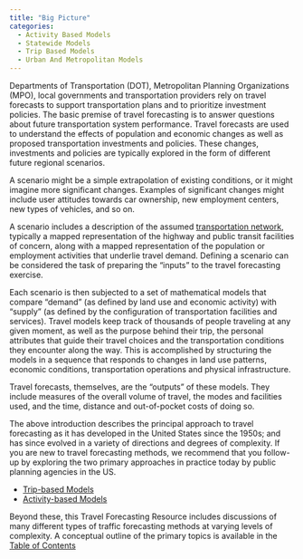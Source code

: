 ```yaml
---
title: "Big Picture"
categories:
  - Activity Based Models
  - Statewide Models
  - Trip Based Models
  - Urban And Metropolitan Models
---
```


Departments of Transportation (DOT), Metropolitan Planning Organizations (MPO), local governments and transportation providers rely on travel forecasts to support transportation plans and to prioritize investment policies.
The basic premise of travel forecasting is to answer questions about future transportation system performance. Travel forecasts are used to understand the effects of population and economic changes as well as proposed transportation investments and policies. These changes, investments and policies are typically explored in the form of different future regional scenarios.

A scenario might be a simple extrapolation of existing conditions, or it might imagine more significant changes. Examples of significant changes might include user attitudes towards car ownership, new employment centers, new types of vehicles, and so on.

A scenario includes a description of the assumed [transportation network](Transportation_networks), typically a mapped representation of the highway and public transit facilities of concern, along with a mapped representation of the population or employment activities that underlie travel demand. Defining a scenario can be considered the task of preparing the “inputs” to the travel forecasting exercise.

Each scenario is then subjected to a set of mathematical models that compare “demand” (as defined by land use and economic activity) with “supply” (as defined by the configuration of transportation facilities and services). Travel models keep track of thousands of people traveling at any given moment, as well as the purpose behind their trip, the personal attributes that guide their travel choices and the transportation conditions they encounter along the way. This is accomplished by structuring the models in a sequence that responds to changes in land use patterns, economic conditions, transportation operations and physical infrastructure.

Travel forecasts, themselves, are the “outputs” of these models. They include measures of the overall volume of travel, the modes and facilities used, and the time, distance and out-of-pocket costs of doing so.

The above introduction describes the principal approach to travel forecasting as it has developed in the United States since the 1950s; and has since evolved in a variety of directions and degrees of complexity. If you are new to travel forecasting methods, we recommend that you follow-up by exploring the two primary approaches in practice today by public planning agencies in the US.

- [Trip-based Models](Trip_based_models)
- [Activity-based Models](Activity_based_models)

Beyond these, this Travel Forecasting Resource includes discussions of many different types of traffic forecasting methods at varying levels of complexity. A conceptual outline of the primary topics is available in the [Table of Contents](Table_Contents)

